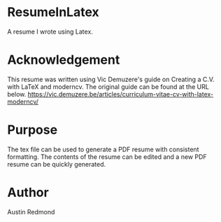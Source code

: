 # ResumeInLatex
 A resume I wrote using Latex.

# Acknowledgement
 This resume was written using Vic Demuzere's guide on Creating a C.V. with
 LaTeX and moderncv. The original guide can be found at the URL below.
 https://vic.demuzere.be/articles/curriculum-vitae-cv-with-latex-moderncv/
 
# Purpose
 The tex file can be used to generate a PDF resume with consistent formatting. 
 The contents of the resume can be edited and a new PDF resume can be quickly
 generated.

# Author
 Austin Redmond 